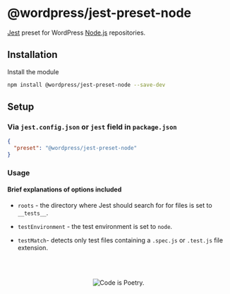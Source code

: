 # @wordpress/jest-preset-node

[Jest](https://facebook.github.io/jest/) preset for WordPress [Node.js](https://nodejs.org/en/) repositories.

## Installation

Install the module

```bash
npm install @wordpress/jest-preset-node --save-dev
```

## Setup

### Via `jest.config.json` or `jest` field in `package.json`

```json
{
  "preset": "@wordpress/jest-preset-node"
}
```

### Usage

#### Brief explanations of options included

* `roots` - the directory where Jest should search for for files is set to `__tests__`.

* `testEnvironment` - the test environment is set to `node`.

* `testMatch`- detects only test files containing a `.spec.js` or `.test.js` file extension.

<br/><br/><p align="center"><img src="https://s.w.org/style/images/codeispoetry.png?1" alt="Code is Poetry." /></p>
